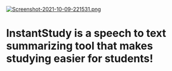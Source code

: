 [![Screenshot-2021-10-09-221531.png](https://i.postimg.cc/nz2Md0zj/Screenshot-2021-10-09-221531.png)](https://postimg.cc/KkKZj7tx)
<h1>InstantStudy is a speech to text summarizing tool that makes studying easier for students!</h1>
